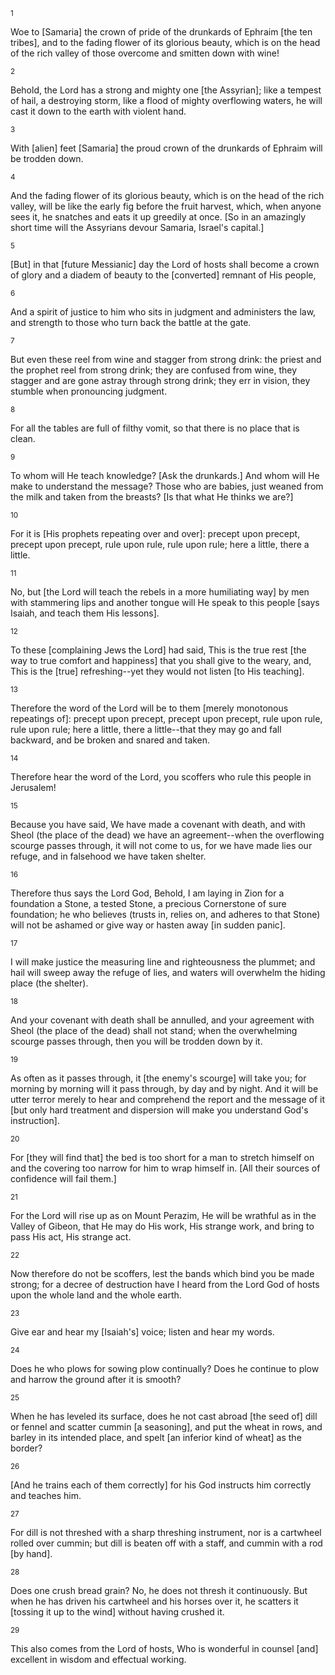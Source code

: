 <sup>1</sup> 

Woe to [Samaria] the crown of pride of the drunkards of Ephraim [the ten tribes], and to the fading flower of its glorious beauty, which is on the head of the rich valley of those overcome and smitten down with wine! 

<sup>2</sup> 

Behold, the Lord has a strong and mighty one [the Assyrian]; like a tempest of hail, a destroying storm, like a flood of mighty overflowing waters, he will cast it down to the earth with violent hand. 

<sup>3</sup> 

With [alien] feet [Samaria] the proud crown of the drunkards of Ephraim will be trodden down. 

<sup>4</sup> 

And the fading flower of its glorious beauty, which is on the head of the rich valley, will be like the early fig before the fruit harvest, which, when anyone sees it, he snatches and eats it up greedily at once. [So in an amazingly short time will the Assyrians devour Samaria, Israel's capital.] 

<sup>5</sup> 

[But] in that [future Messianic] day the Lord of hosts shall become a crown of glory and a diadem of beauty to the [converted] remnant of His people, 

<sup>6</sup> 

And a spirit of justice to him who sits in judgment and administers the law, and strength to those who turn back the battle at the gate. 

<sup>7</sup> 

But even these reel from wine and stagger from strong drink: the priest and the prophet reel from strong drink; they are confused from wine, they stagger and are gone astray through strong drink; they err in vision, they stumble when pronouncing judgment. 

<sup>8</sup> 

For all the tables are full of filthy vomit, so that there is no place that is clean. 

<sup>9</sup> 

To whom will He teach knowledge? [Ask the drunkards.] And whom will He make to understand the message? Those who are babies, just weaned from the milk and taken from the breasts? [Is that what He thinks we are?] 

<sup>10</sup> 

For it is [His prophets repeating over and over]: precept upon precept, precept upon precept, rule upon rule, rule upon rule; here a little, there a little. 

<sup>11</sup> 

No, but [the Lord will teach the rebels in a more humiliating way] by men with stammering lips and another tongue will He speak to this people [says Isaiah, and teach them His lessons]. 

<sup>12</sup> 

To these [complaining Jews the Lord] had said, This is the true rest [the way to true comfort and happiness] that you shall give to the weary, and, This is the [true] refreshing--yet they would not listen [to His teaching]. 

<sup>13</sup> 

Therefore the word of the Lord will be to them [merely monotonous repeatings of]: precept upon precept, precept upon precept, rule upon rule, rule upon rule; here a little, there a little--that they may go and fall backward, and be broken and snared and taken. 

<sup>14</sup> 

Therefore hear the word of the Lord, you scoffers who rule this people in Jerusalem! 

<sup>15</sup> 

Because you have said, We have made a covenant with death, and with Sheol (the place of the dead) we have an agreement--when the overflowing scourge passes through, it will not come to us, for we have made lies our refuge, and in falsehood we have taken shelter. 

<sup>16</sup> 

Therefore thus says the Lord God, Behold, I am laying in Zion for a foundation a Stone, a tested Stone, a precious Cornerstone of sure foundation; he who believes (trusts in, relies on, and adheres to that Stone) will not be ashamed or give way or hasten away [in sudden panic]. 

<sup>17</sup> 

I will make justice the measuring line and righteousness the plummet; and hail will sweep away the refuge of lies, and waters will overwhelm the hiding place (the shelter). 

<sup>18</sup> 

And your covenant with death shall be annulled, and your agreement with Sheol (the place of the dead) shall not stand; when the overwhelming scourge passes through, then you will be trodden down by it. 

<sup>19</sup> 

As often as it passes through, it [the enemy's scourge] will take you; for morning by morning will it pass through, by day and by night. And it will be utter terror merely to hear and comprehend the report and the message of it [but only hard treatment and dispersion will make you understand God's instruction]. 

<sup>20</sup> 

For [they will find that] the bed is too short for a man to stretch himself on and the covering too narrow for him to wrap himself in. [All their sources of confidence will fail them.] 

<sup>21</sup> 

For the Lord will rise up as on Mount Perazim, He will be wrathful as in the Valley of Gibeon, that He may do His work, His strange work, and bring to pass His act, His strange act. 

<sup>22</sup> 

Now therefore do not be scoffers, lest the bands which bind you be made strong; for a decree of destruction have I heard from the Lord God of hosts upon the whole land and the whole earth. 

<sup>23</sup> 

Give ear and hear my [Isaiah's] voice; listen and hear my words. 

<sup>24</sup> 

Does he who plows for sowing plow continually? Does he continue to plow and harrow the ground after it is smooth? 

<sup>25</sup> 

When he has leveled its surface, does he not cast abroad [the seed of] dill or fennel and scatter cummin [a seasoning], and put the wheat in rows, and barley in its intended place, and spelt [an inferior kind of wheat] as the border? 

<sup>26</sup> 

[And he trains each of them correctly] for his God instructs him correctly and teaches him. 

<sup>27</sup> 

For dill is not threshed with a sharp threshing instrument, nor is a cartwheel rolled over cummin; but dill is beaten off with a staff, and cummin with a rod [by hand]. 

<sup>28</sup> 

Does one crush bread grain? No, he does not thresh it continuously. But when he has driven his cartwheel and his horses over it, he scatters it [tossing it up to the wind] without having crushed it. 

<sup>29</sup> 

This also comes from the Lord of hosts, Who is wonderful in counsel [and] excellent in wisdom and effectual working.
